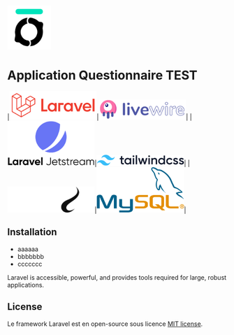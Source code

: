 <img src="assets/logo_bocal_academy.svg" alt="Le Bocal Academy" width="100">

# Application Questionnaire TEST

|<img src="assets/laravel.svg" alt="Laravel framework" width="200">|<img src="assets/livewire.svg" alt="Laravel Livewire" width="200">|
|<img src="assets/jetstream.svg" alt="Laravel Jetstream" width="200">|<img src="assets/tailwindcss.svg" alt="Tailwind Css" width="200">|
|<img src="assets/php8_1.svg" alt="PHP 8.1" width="200">|<img src="assets/mysql.svg" alt="MySQL" width="200">|


## Installation

- aaaaaa
- bbbbbbb
- ccccccc

Laravel is accessible, powerful, and provides tools required for large, robust applications.


## License

Le framework Laravel est en open-source sous licence [MIT license](https://opensource.org/licenses/MIT).
